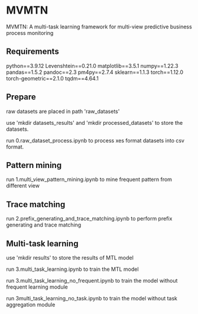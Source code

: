 # MVMTN

MVMTN: A multi-task learning framework for multi-view predictive business process monitoring

## Requirements

python==3.9.12
Levenshtein==0.21.0
matplotlib==3.5.1
numpy==1.22.3
pandas==1.5.2
pandoc==2.3
pm4py==2.7.4
sklearn==1.1.3
torch==1.12.0
torch-geometric==2.1.0
tqdm==4.64.1

## Prepare

raw datasets are placed in path 'raw_datasets'

use 'mkdir datasets_results' and 'mkdir processed_datasets' to store the datasets.

run 0.raw_dataset_process.ipynb to process xes format datasets into csv format.

## Pattern mining

run 1.multi_view_pattern_mining.ipynb to mine frequent pattern from different view

## Trace matching

run 2.prefix_generating_and_trace_matching.ipynb to perform prefix generating and trace matching

## Multi-task learning

use 'mkdir results' to store the results of MTL model

run 3.multi_task_learning.ipynb to train the MTL model

run 3.multi_task_learning_no_frequent.ipynb to train the model without frequent learning module

run 3multi_task_learning_no_task.ipynb to train the model without task aggregation module

